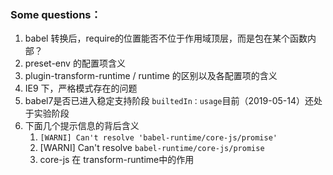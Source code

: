 
### Some questions：

1. babel 转换后，require的位置能否不位于作用域顶层，而是包在某个函数内部？
1. preset-env 的配置项含义
1. plugin-transform-runtime / runtime 的区别以及各配置项的含义
1. IE9 下，严格模式存在的问题
1. babel7是否已进入稳定支持阶段
    `builtedIn：usage`目前（2019-05-14）还处于实验阶段
2. 下面几个提示信息的背后含义
   1. `[WARNI] Can't resolve 'babel-runtime/core-js/promise' `
   2. [WARNI] Can't resolve `babel-runtime/core-js/promise` 
   3. core-js 在 transform-runtime中的作用
